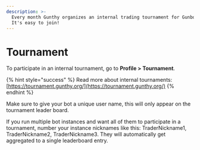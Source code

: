 ```yaml
---
description: >-
  Every month Gunthy organizes an internal trading tournament for Gunbot users.
  It's easy to join!
---
```


# Tournament

To participate in an internal tournament, go to **Profile &gt; Tournament**.

{% hint style="success" %}
Read more about internal tournaments: [https://tournament.gunthy.org/](https://tournament.gunthy.org/)
{% endhint %}

Make sure to give your bot a unique user name, this will only appear on the tournament leader board. 

If you run multiple bot instances and want all of them to participate in a tournament, number your instance nicknames like this: TraderNickname1, TraderNickname2, TraderNickname3. They will automatically get aggregated to a single leaderboard entry.

